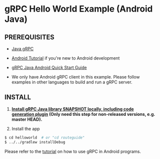 gRPC Hello World Example (Android Java)
========================

PREREQUISITES
-------------
- [Java gRPC](https://github.com/grpc/grpc-java)

- [Android Tutorial](https://developer.android.com/training/basics/firstapp/index.html) if you're new to Android development

- [gRPC Java Android Quick Start Guide](https://grpc.io/docs/quickstart/android.html)

- We only have Android gRPC client in this example. Please follow examples in other languages to build and run a gRPC server.

INSTALL
-------

1. **[Install gRPC Java library SNAPSHOT locally, including code generation plugin](../../COMPILING.md) (Only need this step for non-released versions, e.g. master HEAD).**

2. Install the app
```sh
$ cd helloworld  # or "cd routeguide"
$ ../../gradlew installDebug
```

Please refer to the
[tutorial](https://grpc.io/docs/tutorials/basic/android.html) on
how to use gRPC in Android programs.
